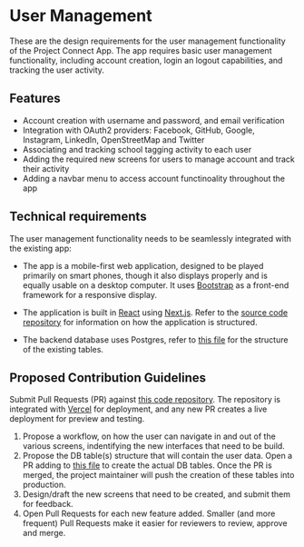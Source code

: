# User Management

These are the design requirements for the user management functionality of the Project Connect App. The app requires 
basic user management functionality, including account creation, login an logout capabilities, and tracking the user activity.

## Features

* Account creation with username and password, and email verification
* Integration with OAuth2 providers: Facebook, GitHub, Google, Instagram, LinkedIn, OpenStreetMap and Twitter
* Associating and tracking school tagging activity to each user
* Adding the required new screens for users to manage account and track their activity
* Adding a navbar menu to access account functinoality throughout the app

## Technical requirements

The user management functionality needs to be seamlessly integrated with the existing app:

- The app is a mobile-first web application, designed to be played primarily on smart phones, though it also displays 
properly and is equally usable on a desktop computer. It uses [Bootstrap](https://getbootstrap.com/) as a front-end framework
for a responsive display.

- The application is built in [React](https://reactjs.org/) using [Next.js](https://nextjs.org/). Refer to 
the [source code repository](https://github.com/lacabra/proco-map-app) for information on how the application is structured.

- The backend database uses Postgres, refer to [this file](https://github.com/lacabra/proco-map-app/blob/master/db/dbOps.js)
for the structure of the existing tables.

## Proposed Contribution Guidelines

Submit Pull Requests (PR) against [this code repository](https://github.com/lacabra/proco-map-app/). The repository is integrated 
with [Vercel](https://vercel.com/) for deployment, and any new PR creates a live deployment for preview and testing.

1. Propose a workflow, on how the user can navigate in and out of the various screens, indentifying the new interfaces that need to be build.
2. Propose the DB table(s) structure that will contain the user data. Open a PR adding to 
[this file](https://github.com/lacabra/proco-map-app/blob/master/db/dbOps.js) to create the actual DB tables. Once the PR is merged, the project
maintainer will push the creation of these tables into production.
3. Design/draft the new screens that need to be created, and submit them for feedback.
4. Open Pull Requests for each new feature added. Smaller (and more frequent) Pull Requests make it easier for reviewers to review, approve and merge.
